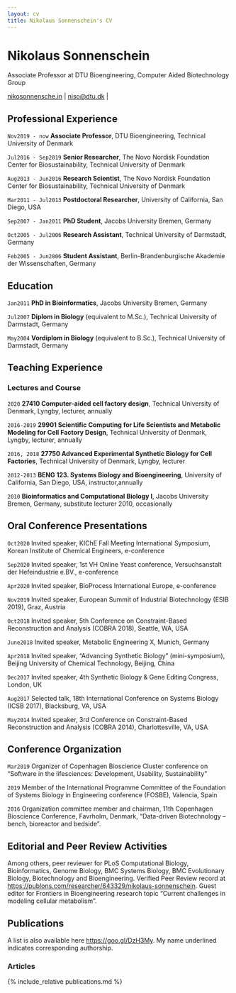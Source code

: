 ```yaml
---
layout: cv
title: Nikolaus Sonnenschein's CV
---
```

# Nikolaus Sonnenschein

Associate Professor at DTU Bioengineering, Computer Aided Biotechnology Group

<div id="webaddress">
<a href="nikosonnensche.in">nikosonnensche.in</a>
| <a href="mailto:niso@dtu.dk">niso@dtu.dk</a>
| <a href="https://github.com/phantomas1234"><i class="fa fa-github"></i></a>
<a href="https://twitter.com/phantomas1234"><i class="fa fa-twitter"></i></a>
<a href="https://dk.linkedin.com/in/nikosonnenschein"><i class="fa fa-linkedin"></i></a>
<a href="http://scholar.google.dk/citations?user=8RqKcm0AAAAJ&hl=en"><i class="fa fa-graduation-cap"></i></a>
<a href="mailto:niko.sonnenschein@gmail.com"><i class="fa fa-envelope"></i></a>
</div>

<!-- ## Interests

`Biology` Metabolism, Cell factories, Metabolic modeling

`Automation` Lab-automation, Cloud laboratoriers, Biofoundries, Reproducible research

`Software` Open Source Research Software, CAD for Biology, CI/CD, DevOps, SCRUM -->

## Professional Experience

`Nov2019 - now`
__Associate Professor__, DTU Bioengineering, Technical University of Denmark

`Jul2016 - Sep2019`
__Senior Researcher__, The Novo Nordisk Foundation Center for Biosustainability, Technical University of Denmark

`Aug2013 - Jun2016`
__Research Scientist__, The Novo Nordisk Foundation Center for Biosustainability, Technical University of Denmark

`Mar2011 - Jul2013`
__Postdoctoral Researcher__, University of California, San Diego, USA

`Sep2007 - Jan2011`
__PhD Student__, Jacobs University Bremen, Germany

`Oct2005 - Jul2006`
__Research Assistant__, Technical University of Darmstadt, Germany

`Feb2005 - Jun2006`
__Student Assistant__, Berlin-Brandenburgische Akademie der Wissenschaften, Germany

## Education

`Jan2011`
__PhD in Bioinformatics__, Jacobs University Bremen, Germany

`Jul2007`
__Diplom in Biology__ (equivalent to M.Sc.), Technical University of Darmstadt, Germany

`May2004`
__Vordiplom in Biology__ (equivalent to B.Sc.), Technical University of Darmstadt, Germany

## Teaching Experience

### Lectures and Course

`2020`
__27410 Computer-aided cell factory design__, Technical University of Denmark, Lyngby, lecturer, annually

`2016-2019`
__29901 Scientific Computing for Life Scientists and Metabolic Modeling for Cell Factory Design__, Technical University of Denmark, Lyngby, lecturer, annually

`2016, 2018`
__27750 Advanced Experimental Synthetic Biology for Cell Factories__, Technical University of Denmark, Lyngby, lecturer

`2012-2013`
__BENG 123. Systems Biology and Bioengineering__, University of California, San Diego, USA, instructor,annually

`2010`
__Bioinformatics and Computational Biology I__, Jacobs University Bremen, Germany, substitute lecturer 2010, occasionally

<!-- `2007-2010`
__Advanced Bioinformatics Laboratory Course III: Genomics & Elementary Systems Biology__, Jacobs University Bremen, Germany, instructor 2007 – 2010, annually -->

## Oral Conference Presentations

`Oct2020`
Invited speaker, KIChE Fall Meeting International Symposium, Korean Institute of Chemical Engineers, e-conference

`Sep2020`
Invited speaker, 1st VH Online Yeast conference, Versuchsanstalt der Hefeindustrie e.BV., e-conference

`Apr2020`
Invited speaker, BioProcess International Europe, e-conference

`Nov2019`
Invited speaker, European Summit of Industrial Biotechnology (ESIB 2019), Graz, Austria

`Oct2018`
Invited speaker, 5th Conference on Constraint-Based Reconstruction and Analysis (COBRA 2018), Seattle, WA, USA

`June2018`
Invited speaker, Metabolic Engineering X, Munich, Germany

`Apr2018`
Invited speaker, “Advancing Synthetic Biology” (mini-symposium), Beijing University of Chemical Technology, Beijing, China

`Dec2017`
Invited speaker, 4th Synthetic Biology & Gene Editing Congress, London, UK

`Aug2017`
Selected talk, 18th International Conference on Systems Biology (ICSB 2017), Blacksburg, VA, USA

`May2014`
Invited speaker, 3rd Conference on Constraint-Based Reconstruction and Analysis (COBRA 2014), Charlottesville, VA, USA

## Conference Organization

`Mar2019`
Organizer of Copenhagen Bioscience Cluster conference on “Software in the lifesciences: Development, Usability, Sustainability”

`2019`
Member of the International Programme Committee of the Foundation of Systems Biology in Engineering conference (FOSBE), Valencia, Spain

`2016`
Organization committee member and chairman, 11th Copenhagen Bioscience Conference, Favrholm, Denmark, “Data-driven Biotechnology – bench, bioreactor and bedside”. 

## Editorial and Peer Review Activities
Among others, peer reviewer for PLoS Computational Biology, Bioinformatics, Genome Biology, BMC Systems Biology, BMC Evolutionary Biology, Biotechnology and Bioengineering.
Verified Peer Review record at <https://publons.com/researcher/643329/nikolaus-sonnenschein>.
Guest editor for Frontiers in Bioengineering research topic “Current challenges in modeling cellular metabolism”.

## Publications

A list is also available here <https://goo.gl/DzH3My>. My name underlined indicates corresponding authorship.

### Articles

{% include_relative publications.md %}

<!-- ### Footer

Last updated: October 2019 -->


